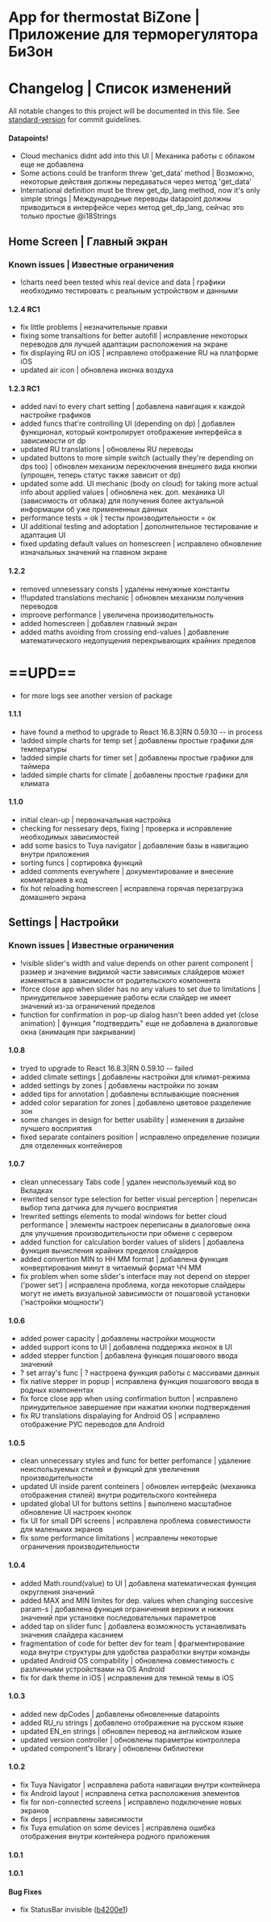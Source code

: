 # App for thermostat BiZone | Приложение для терморегулятора БиЗон
# Changelog | Список изменений

All notable changes to this project will be documented in this file. See [standard-version](https://github.com/conventional-changelog/standard-version) for commit guidelines.
#### Datapoints!
* Cloud mechanics didnt add into this UI | Механика работы с облаком еще не добавлена
* Some actions could be tranform threw 'get_data' method | Возможно, некоторые действия должны передаваться через метод 'get_data'
* International definition must be threw get_dp_lang method, now it's only simple strings | Международные переводы datapoint должны приводиться в интерфейсе через метод get_dp_lang, сейчас это только простые @i18Strings

## Home Screen | Главный экран
### Known issues | Известные ограничения
* !charts need been tested whis real device and data | графики необходимо тестировать с реальным устройством и данными

#### 1.2.4 RC1
* fix little problems | незначительные правки
* fixing some transaltions for better autofill | исправление некоторых переводов для лучшей адаптации расположения на экране
* fix displaying RU on iOS | исправлено отображение RU на платформе iOS
* updated air icon | обновлена иконка воздуха

#### 1.2.3 RC1
* added navi to every chart setting | добавлена навигация к каждой настройке графиков
* added funcs that're controlling UI (depending on dp) | добавлен функционал, который контролирует отображение интерфейса в зависимости от dp
* updated RU translations | обновлены RU переводы
* updated buttons to more simple switch (actually they're depending on dps too) | обновлен механизм переключения внешнего вида кнопки (упрощен, теперь статус также зависит от dp)
* updated some add. UI mechanic (body on cloud) for taking more actual info about applied values | обновлена нек. доп. механика UI (зависимость от облака) для получения более актуальной информации об уже примененных данных
* performance tests = ok | тесты производительности = ок
* UI additional testing and adoptation | дополнительное тестирование и адаптация UI
* fixed updating default values on homescreen | исправлено обновление изначальных значений на главном экране

#### 1.2.2
* removed unnesessary consts | удалены ненужные константы
* !!!updated translations mechanic | обновлен механизм получения переводов
* improove performance | увеличена производительность
* added homescreen | добавлен главный экран
* added maths avoiding from crossing end-values | добавление математического недопущения перекрывающих крайних пределов

# ==UPD== #
* for more logs see another version of package
#### 1.1.1
* have found a method to upgrade to React 16.8.3|RN 0.59.10 -- in process
* !added simple charts for temp set | добавлены простые графики для температуры
* !added simple charts for timer set | добавлены простые графики для таймера
* !added simple charts for climate | добавлены простые графики для климата

#### 1.1.0
* initial clean-up | первоначальная настройка
* checking for nessesary deps, fixing | проверка и исправление необходимых зависимостей
* add some basics to Tuya navigator | добавление базы в навигацию внутри приложения
* sorting funcs | сортировка функций
* added comments everywhere | документирование и внесение комметариев в код
* fix hot reloading homescreen | исправлена горячая перезагрузка домашнего экрана

## Settings | Настройки
### Known issues | Известные ограничения
* !visible slider's width and value depends on other parent component | размер и значение видимой части зависимых слайдеров может изменяться в зависимости от родительского компонента
* !force close app when slider has no any values to set due to limitations | принудительное завершение работы если слайдер не имеет значений из-за ограничений пределов
* function for confirmation in pop-up dialog hasn't been added yet (close animation) | функция "подтвердить" еще не добавлена в диалоговые окна (анимация при закрывании)

#### 1.0.8
* tryed to upgrade to React 16.8.3|RN 0.59.10 -- failed
* added climate settings | добавлены настройки для климат-режима
* added settings by zones | добавлены настройки по зонам
* added tips for annotation | добавлены всплывающие пояснения
* added color separation for zones | добавлено цветовое разделение зон
* some changes in design for better usability | изменения в дизайне лучшего восприятия
* fixed separate containers position | исправлено определение позиции для отделенных контейнеров

#### 1.0.7
* clean unnecessary Tabs code | удален неиспользуемый код во Вкладках
* rewrited sensor type selection for better visual perception | переписан выбор типа датчика для лучшего восприятия
* !rewrited settings elements to modal windows for better cloud performance | элементы настроек переписаны в диалоговые окна для улучшения производительности при обмене с сервером
* added function for calculation border values of sliders | добавлена функция вычисления крайних пределов слайдеров
* added convertion MIN to HH MM format | добавлена функция конвертирования минут в читаемый формат ЧЧ ММ
* fix problem when some slider's interface may not depend on stepper ('power set') | исправлена проблема, когда некоторые слайдеры могут не иметь визуальной зависимости от пошаговой установки ('настройки мощности')

#### 1.0.6
* added power capacity | добавлены настройки мощности
* added support icons to UI | добавлена поддержка иконок в UI
* added stepper function | добавлена функция пошагового ввода значений
* ? set array's func | ? настроена функция работы с массивами данных
* fix native stepper in popup | исправлена функция пошагового ввода в родных компонентах
* fix force close app when using confirmation button | исправлено принудительное завершение при нажатии кнопки подтверждения
* fix RU translations dispalaying for Android OS | исправлено отображение РУС переводов для Android

#### 1.0.5
* clean unnecessary styles and func for better perfomance | удаление неиспользуемых стилей и функций для увеличения производительности
* updated UI inside parent conteiners | обновлен интерфейс (механика отображения стилей) внутри родительского контейнера
* updated global UI for buttons settins | выполнено масштабное обновление UI настроек кнопок
* fix UI for small DPI screens | исправлена проблема совместимости для маленьких экранов
* fix some performance limitations | исправлены некоторые ограничения производительности

#### 1.0.4
* added Math.round(value) to UI | добавлена математическая функция округления значений
* added MAX and MIN limites for dep. values when changing succesive param-s | добавлена функция ограничения верхних и нижних значений при установке последовательных параметров
* added tap on slider func | добавлена возможность устанавливать значения слайдера касанием
* fragmentation of code for better dev for team | фрагментирование кода внутри структуры для удобства разработки внутри команды
* updated Android OS compability | обновлена совместимость с различными устройствами на OS Android
* fix for dark theme in iOS | исправления для темной темы в iOS

#### 1.0.3
* added new dpCodes | добавлены обновленные datapoints
* added RU_ru strings | добавлено отображение на русском языке
* updated EN_en strings | обновлен перевод на английском языке
* updated version controller | обновлены параметры контроллера
* updated component's library | обновлены библиотеки

#### 1.0.2
* fix Tuya Navigator | исправлена работа навигации внутри контейнера
* fix Android layout | исправлена сетка расположения элементов
* fix for non-connected screens | исправлено подключение новых экранов
* fix deps | исправлены зависимости
* fix Tuya emulation on some devices | исправлена ошибка отображения внутри контейнера родного приложения

#### 1.0.1

#### 1.0.1

#### Bug Fixes
* fix StatusBar invisible ([b4200e1](https://github.com/TuyaInc/tuya-panel-kit-template/commit/b4200e1f6bd0947a647e4d14392d2ca07df9c7d6))
